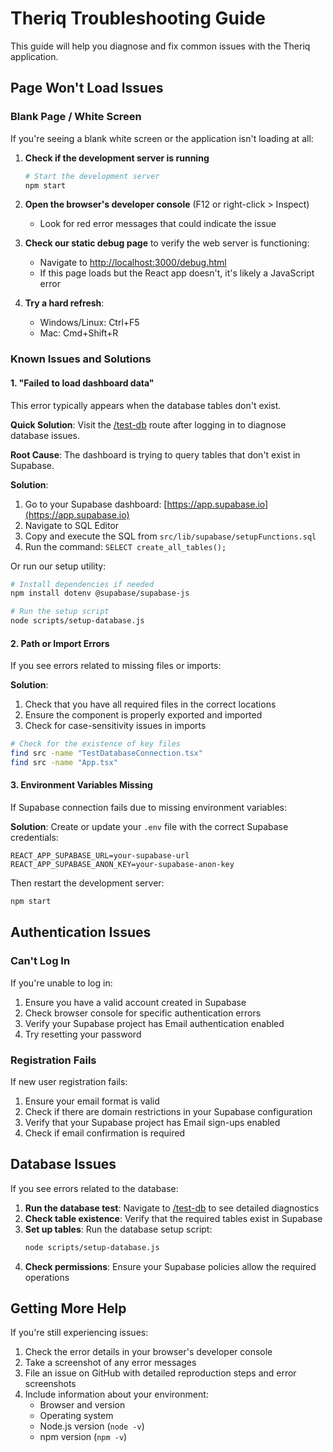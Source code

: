 # Theriq Troubleshooting Guide

This guide will help you diagnose and fix common issues with the Theriq application.

## Page Won't Load Issues

### Blank Page / White Screen

If you're seeing a blank white screen or the application isn't loading at all:

1. **Check if the development server is running**
   ```bash
   # Start the development server
   npm start
   ```

2. **Open the browser's developer console** (F12 or right-click > Inspect)
   - Look for red error messages that could indicate the issue

3. **Check our static debug page** to verify the web server is functioning:
   - Navigate to [http://localhost:3000/debug.html](http://localhost:3000/debug.html)
   - If this page loads but the React app doesn't, it's likely a JavaScript error

4. **Try a hard refresh**:
   - Windows/Linux: Ctrl+F5
   - Mac: Cmd+Shift+R

### Known Issues and Solutions

#### 1. "Failed to load dashboard data"

This error typically appears when the database tables don't exist.

**Quick Solution**: Visit the [/test-db](http://localhost:3000/test-db) route after logging in to diagnose database issues.

**Root Cause**: The dashboard is trying to query tables that don't exist in Supabase.

**Solution**:
1. Go to your Supabase dashboard: [https://app.supabase.io](https://app.supabase.io)
2. Navigate to SQL Editor
3. Copy and execute the SQL from `src/lib/supabase/setupFunctions.sql`
4. Run the command: `SELECT create_all_tables();`

Or run our setup utility:
```bash
# Install dependencies if needed
npm install dotenv @supabase/supabase-js

# Run the setup script
node scripts/setup-database.js
```

#### 2. Path or Import Errors

If you see errors related to missing files or imports:

**Solution**: 
1. Check that you have all required files in the correct locations
2. Ensure the component is properly exported and imported
3. Check for case-sensitivity issues in imports

```bash
# Check for the existence of key files
find src -name "TestDatabaseConnection.tsx"
find src -name "App.tsx"
```

#### 3. Environment Variables Missing

If Supabase connection fails due to missing environment variables:

**Solution**:
Create or update your `.env` file with the correct Supabase credentials:
```
REACT_APP_SUPABASE_URL=your-supabase-url
REACT_APP_SUPABASE_ANON_KEY=your-supabase-anon-key
```

Then restart the development server:
```bash
npm start
```

## Authentication Issues

### Can't Log In

If you're unable to log in:

1. Ensure you have a valid account created in Supabase
2. Check browser console for specific authentication errors
3. Verify your Supabase project has Email authentication enabled
4. Try resetting your password

### Registration Fails

If new user registration fails:

1. Ensure your email format is valid
2. Check if there are domain restrictions in your Supabase configuration
3. Verify that your Supabase project has Email sign-ups enabled
4. Check if email confirmation is required

## Database Issues

If you see errors related to the database:

1. **Run the database test**: Navigate to [/test-db](http://localhost:3000/test-db) to see detailed diagnostics
2. **Check table existence**: Verify that the required tables exist in Supabase
3. **Set up tables**: Run the database setup script:
   ```bash
   node scripts/setup-database.js
   ```
4. **Check permissions**: Ensure your Supabase policies allow the required operations

## Getting More Help

If you're still experiencing issues:

1. Check the error details in your browser's developer console
2. Take a screenshot of any error messages
3. File an issue on GitHub with detailed reproduction steps and error screenshots
4. Include information about your environment: 
   - Browser and version
   - Operating system
   - Node.js version (`node -v`)
   - npm version (`npm -v`) 